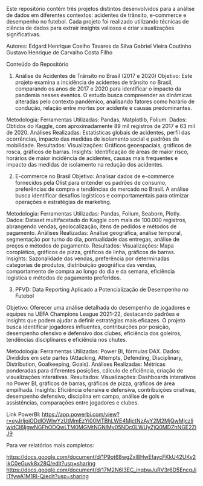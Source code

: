 Este repositório contém três projetos distintos desenvolvidos para a análise de dados em diferentes contextos: acidentes de trânsito, e-commerce e desempenho no futebol. Cada projeto foi realizado utilizando técnicas de ciência de dados para extrair insights valiosos e criar visualizações significativas.

Autores:
Edgard Henrique Coelho Tavares da Silva
Gabriel Vieira Coutinho
Gustavo Henrique de Carvalho Costa Filho

Conteúdo do Repositório
1. Análise de Acidentes de Trânsito no Brasil (2017 e 2020)
Objetivo:
Este projeto examina a incidência de acidentes de trânsito no Brasil, comparando os anos de 2017 e 2020 para identificar o impacto da pandemia nesses eventos. O estudo busca compreender as dinâmicas alteradas pelo contexto pandêmico, analisando fatores como horário de condução, relação entre mortes por acidente e causas predominantes.

Metodologia:
Ferramentas Utilizadas: Pandas, Matplotlib, Folium.
Dados: Obtidos do Kaggle, com aproximadamente 89 mil registros de 2017 e 63 mil de 2020.
Análises Realizadas: Estatísticas globais de acidentes, perfil das ocorrências, impacto das medidas de isolamento social e padrões de mobilidade.
Resultados:
Visualizações: Gráficos geoespaciais, gráficos de rosca, gráficos de barras.
Insights: Identificação de áreas de maior risco, horários de maior incidência de acidentes, causas mais frequentes e impacto das medidas de isolamento na redução dos acidentes.

2. E-commerce no Brasil
Objetivo:
Analisar dados de e-commerce fornecidos pela Olist para entender os padrões de consumo, preferências de compra e tendências de mercado no Brasil. A análise busca identificar desafios logísticos e comportamentais para otimizar operações e estratégias de marketing.

Metodologia:
Ferramentas Utilizadas: Pandas, Folium, Seaborn, Plotly.
Dados: Dataset multifacetado do Kaggle com mais de 100.000 registros, abrangendo vendas, geolocalização, itens de pedidos e métodos de pagamento.
Análises Realizadas: Análise geográfica, análise temporal, segmentação por turno do dia, pontualidade das entregas, análise de preços e métodos de pagamento.
Resultados:
Visualizações: Mapa coroplético, gráficos de pizza, gráficos de linha, gráficos de barras.
Insights: Sazonalidade das vendas, preferência por determinadas categorias de produtos, distribuição geográfica das vendas, comportamento de compra ao longo do dia e da semana, eficiência logística e métodos de pagamento preferidos.

3. PFVD: Data Reporting Aplicado a Potencialização de Desempenho no Futebol

Objetivo:
Oferecer uma análise detalhada do desempenho de jogadores e equipes na UEFA Champions League 2021-22, destacando padrões e insights que podem ajudar a definir estratégias mais eficazes. O projeto busca identificar jogadores influentes, contribuições por posição, desempenho ofensivo e defensivo dos clubes, eficiência dos goleiros, tendências disciplinares e eficiência nos chutes.

Metodologia:
Ferramentas Utilizadas: Power BI, fórmulas DAX.
Dados: Divididos em sete partes (Attacking, Attempts, Defending, Disciplinary, Distribution, Goalkeeping, Goals).
Análises Realizadas: Métricas ponderadas para diferentes posições, cálculo de eficiência, criação de visualizações interativas.
Resultados:
Visualizações: Dashboards interativos no Power BI, gráficos de barras, gráficos de pizza, gráficos de área empilhada.
Insights: Eficiência ofensiva e defensiva, contribuições criativas, desempenho defensivo, disciplina em campo, análise de gols e assistências, comparações entre jogadores e clubes.

Link PowerBI: https://app.powerbi.com/view?r=eyJrIjoiODdlOWIwYzUtMmEzYi00MTBhLWE4MjctNzAyY2M2MjQwMjczIiwidCI6IjgwNGFhODQwLTM0MGMtNGNlMy05NDc0LWUyZjQ0MDZhNGE2ZiJ9

Para ver relatórios mais completos: 

https://docs.google.com/document/d/1P9ot68wgZxl8HwEfaycFKkU42UKy2ikC0eGuvk8x28Q/edit?usp=sharing 
https://docs.google.com/document/d/17M2N6I3EC_inqbwJuRV3r6D5EncgJiITfywA1M1Rl-Q/edit?usp=sharing

